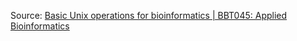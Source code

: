 Source: [Basic Unix operations for bioinformatics | BBT045: Applied Bioinformatics](https://bengtssonpalme.github.io/MPBIO-BBT045-2024/unix-tasks)

